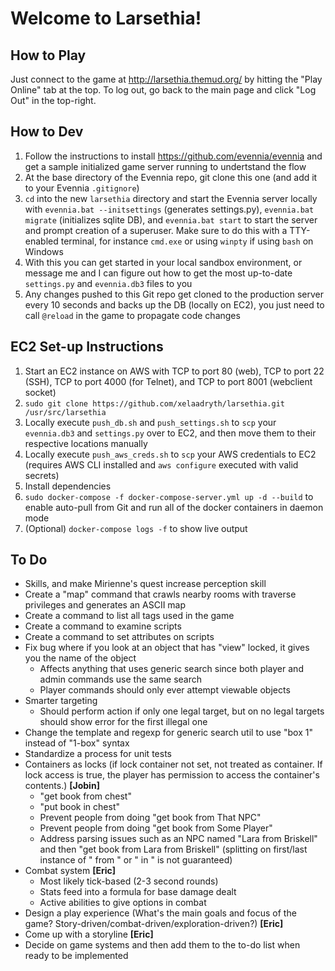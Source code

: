 # Welcome to Larsethia!
## How to Play
Just connect to the game at http://larsethia.themud.org/ by hitting the "Play Online" tab at the top. To log out, go back to the main page and click "Log Out" in the top-right.

## How to Dev
1. Follow the instructions to install https://github.com/evennia/evennia and get a sample initialized game server running to undertstand the flow
2. At the base directory of the Evennia repo, git clone this one (and add it to your Evennia `.gitignore`)
3. `cd` into the new `larsethia` directory and start the Evennia server locally with `evennia.bat --initsettings` (generates settings.py), `evennia.bat migrate` (initializes sqlite DB), and `evennia.bat start` to start the server and prompt creation of a superuser. Make sure to do this with a TTY-enabled terminal, for instance `cmd.exe` or using `winpty` if using `bash` on Windows
4. With this you can get started in your local sandbox environment, or message me and I can figure out how to get the most up-to-date `settings.py` and `evennia.db3` files to you
5. Any changes pushed to this Git repo get cloned to the production server every 10 seconds and backs up the DB (locally on EC2), you just need to call `@reload` in the game to propagate code changes

## EC2 Set-up Instructions
1. Start an EC2 instance on AWS with TCP to port 80 (web), TCP to port 22 (SSH), TCP to port 4000 (for Telnet), and TCP to port 8001 (webclient socket)
2. `sudo git clone https://github.com/xelaadryth/larsethia.git /usr/src/larsethia`
3. Locally execute `push_db.sh` and `push_settings.sh` to `scp` your `evennia.db3` and `settings.py` over to EC2, and then move them to their respective locations manually
4. Locally execute `push_aws_creds.sh` to `scp` your AWS credentials to EC2 (requires AWS CLI installed and `aws configure` executed with valid secrets)
5. Install dependencies
6. `sudo docker-compose -f docker-compose-server.yml up -d --build` to enable auto-pull from Git and run all of the docker containers in daemon mode
7. (Optional) `docker-compose logs -f` to show live output

## To Do
- Skills, and make Mirienne's quest increase perception skill
- Create a "map" command that crawls nearby rooms with traverse privileges and generates an ASCII map
- Create a command to list all tags used in the game
- Create a command to examine scripts
- Create a command to set attributes on scripts
- Fix bug where if you look at an object that has "view" locked, it gives you the name of the object
  - Affects anything that uses generic search since both player and admin commands use the same search
  - Player commands should only ever attempt viewable objects
- Smarter targeting
  - Should perform action if only one legal target, but on no legal targets should show error for the first illegal one
- Change the template and regexp for generic search util to use "box 1" instead of "1-box" syntax
- Standardize a process for unit tests
- Containers as locks (if lock container not set, not treated as container. If lock access is true, the player has permission to access the container's contents.) **[Jobin]**
  - "get book from chest"
  - "put book in chest"
  - Prevent people from doing "get book from That NPC"
  - Prevent people from doing "get book from Some Player"
  - Address parsing issues such as an NPC named "Lara from Briskell" and then "get book from Lara from Briskell" (splitting on first/last instance of " from " or " in " is not guaranteed)
- Combat system **[Eric]**
  - Most likely tick-based (2-3 second rounds)
  - Stats feed into a formula for base damage dealt
  - Active abilities to give options in combat
- Design a play experience (What's the main goals and focus of the game? Story-driven/combat-driven/exploration-driven?) **[Eric]**
- Come up with a storyline **[Eric]**
- Decide on game systems and then add them to the to-do list when ready to be implemented
